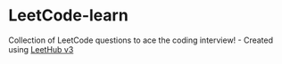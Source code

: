 # LeetCode-learn
Collection of LeetCode questions to ace the coding interview! - Created using [LeetHub v3](https://github.com/raphaelheinz/LeetHub-3.0)
